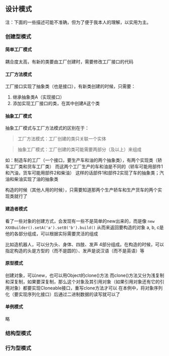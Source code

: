 ## 设计模式

注：下面的一些描述可能不准确，但为了便于我本人的理解，以实用为主。

### 创建型模式

#### 简单工厂模式

耦合度太高，有新的类要由工厂创建时，需要修改工厂接口的代码

#### 工厂方法模式

工厂接口实现了抽象类（也是接口），有新类创建的时候，只需要：
1. 继承抽象类A（实现接口）
1. 添加实现工厂接口的类，在其中创建A这个类

#### 抽象工厂模式

抽象工厂模式与工厂方法模式的区别在于：
> 工厂方法模式：工厂创建的类只关联一个实体

> 抽象工厂模式：工厂创建的类可能需要两部分（及以上）来组成

如：制造车的工厂（一个接口，要生产车和油的两个抽象类），有两个实现类（轿车工厂类和货车工厂类）
而这两个工厂生产的车和油是不同的（轿车可能用部件1和汽油，货车可能用部件2和柴油）
这样的话部件1和部件2实现了车的抽象类；汽油和柴油实现了油的抽象类

构造的时候（其他人用的时候），只需要知道那两个生产轿车和生产货车的两个实现类就行了

#### 建造者模式

看了一些对象的创建方式，会发现有一些不是简单的new出来的，而是像
`new XXXBuilder().setA('a').setB('b').build()` 从而来返回要构造的对象
a, b, c是他的各部分组成，可以根据实际需要灵活的组成

比如造机器人，可以分为头、身体、四肢、发声 4部分组成。在构造的时候，可以指定构造的头是方型的（而不是圆的）、发声是说汉语（而不是英语）等

#### 原型模式

创建对象，可以new，也可以用Object的clone()方法
而clone()方法又分为浅复制和深复制，如果要深复制，那么这个对象及其引用对象（如果引用对象还有它的引用对象）都要实现Cloneable接口，重写clone方法才可以
在本例中，将对象序列化（要实现序列化接口）后通过二进制数据的读写就可以了

#### 单例模式

略

### 结构型模式



### 行为型模式
